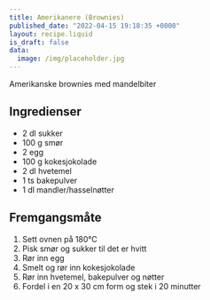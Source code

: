 ```yaml
---
title: Amerikanere (Brownies)
published_date: "2022-04-15 19:18:35 +0000"
layout: recipe.liquid
is_draft: false
data:
  image: /img/placeholder.jpg
---
```

Amerikanske brownies med mandelbiter

## Ingredienser

- 2 dl sukker
- 100 g smør
- 2 egg
- 100 g kokesjokolade
- 2 dl hvetemel
- 1 ts bakepulver
- 1 dl mandler/hasselnøtter

## Fremgangsmåte

1. Sett ovnen på 180℃
2. Pisk smør og sukker til det er hvitt
3. Rør inn egg
4. Smelt og rør inn kokesjokolade
5. Rør inn hvetemel, bakepulver og nøtter
6. Fordel i en 20 x 30 cm form og stek i 20 minutter